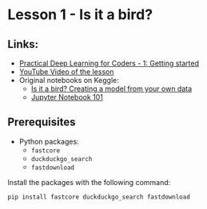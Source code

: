 # Lesson 1 - Is it a bird?

## Links:

* [Practical Deep Learning for Coders - 1: Getting started](https://course.fast.ai/Lessons/lesson1.html)
* [YouTube Video of the lesson](https://www.youtube.com/watch?v=8SF_h3xF3cE)
* Original notebooks on Keggle:
  * [Is it a bird? Creating a model from your own data](https://www.kaggle.com/code/dkoval/is-it-a-bird-creating-a-model-from-your-own-data/)
  * [Jupyter Notebook 101](https://www.kaggle.com/code/jhoward/jupyter-notebook-101)

## Prerequisites

* Python packages:
  * `fastcore`
  * `duckduckgo_search`
  * `fastdownload`

Install the packages with the following command:

```
pip install fastcore duckduckgo_search fastdownload
```
